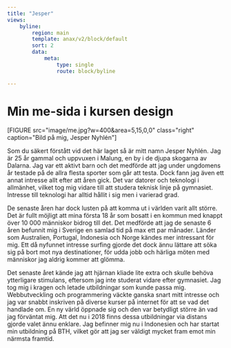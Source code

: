 ```yaml
---
title: "Jesper"
views:
    byline:
        region: main
        template: anax/v2/block/default
        sort: 2
        data:
            meta:
                type: single
                route: block/byline

---
```

<div class="index-content" style="display:none;">
    <h1 class="index-title">DESIGN</h1>
    <!-- <div class="row">
        <p class="index-border"></p>
    </div> -->
    <div class="row">
        <p class="arrow-down"><i class="arrow"></i></p>
    </div>
</div>

<h1 class="main-text">Min me-sida i kursen design</h1>

[FIGURE src="image/me.jpg?w=400&area=5,15,0,0" class="right" caption="Bild på mig, Jesper Nyhlén"]

<p class="main-text">Som du säkert förstått vid det här laget så är mitt namn Jesper Nyhlén. Jag är 25 år gammal och uppvuxen i Malung, en by i de djupa skogarna av Dalarna. Jag var ett aktivt barn och det medförde att jag under ungdomens år testade på de allra flesta sporter som går att testa. Dock fann jag även ett annat intresse allt efter att åren gick. Det var datorer och teknologi i allmänhet, vilket tog mig vidare till att studera teknisk linje på gymnasiet. Intresse till teknologi har alltid hållit i sig men i varierad grad.</p>

<p class="main-text">De senaste åren har dock lusten på att komma ut i världen varit allt större. Det är fullt möjligt att mina första 18 år som bosatt i en kommun med knappt över 10 000 människor bidrog till det. Det medförde att jag de senaste 6 åren befunnit mig i Sverige en samlad tid på max ett par månader. Länder som Australien, Portugal, Indonesia och Norge kändes mer intressant för mig. Ett då nyfunnet intresse surfing gjorde det dock ännu lättare att söka sig på bort mot nya destinationer, för udda jobb och härliga möten med människor jag aldrig kommer att glömma.</p>

<p class="main-text">Det senaste året kände jag att hjärnan kliade lite extra och skulle behöva ytterligare stimulans, eftersom jag inte studerat vidare efter gymnasiet. Jag tog mig i kragen och letade utbildningar som kunde passa mig. Webbutveckling och programmering väckte ganska snart mitt intresse och jag var snabbt inskriven på diverse kurser på internet för att se vad det handlade om. En ny värld öppnade sig och den var betydligt större än vad jag förväntat mig. Att det nu i 2018 finns dessa utbildningar via distans gjorde valet ännu enklare. Jag befinner mig nu i Indonesien och har startat min utbildning på BTH, vilket gör att jag ser väldigt mycket fram emot min närmsta framtid.</p>
